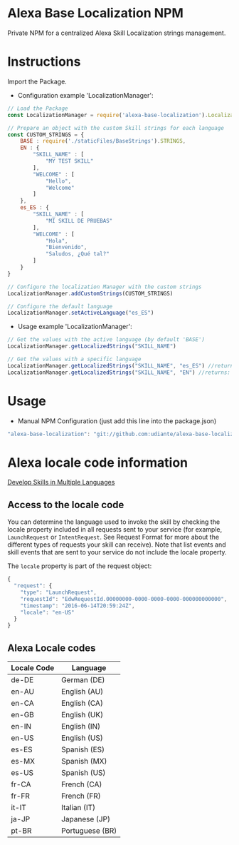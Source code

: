 # Alexa Base Localization NPM
Private NPM for a centralized Alexa Skill Localization strings management.

# Instructions
Import the Package.

- Configuration example 'LocalizationManager':

```javascript
// Load the Package
const LocalizationManager = require('alexa-base-localization').LocalizationManager

// Prepare an object with the custom Skill strings for each language
const CUSTOM_STRINGS = {
    BASE : require('./staticFiles/BaseStrings').STRINGS,
    EN : {
        "SKILL_NAME" : [
            "MY TEST SKILL"
        ],
        "WELCOME" : [
            "Hello",
            "Welcome"
        ]
    },
    es_ES : {
        "SKILL_NAME" : [
            "MI SKILL DE PRUEBAS"
        ],
        "WELCOME" : [
            "Hola",
            "Bienvenido",
            "Saludos, ¿Qué tal?"
        ]
    }
}

// Configure the localization Manager with the custom strings
LocalizationManager.addCustomStrings(CUSTOM_STRINGS)

// Configure the default language
LocalizationManager.setActiveLanguage("es_ES")
```

- Usage example 'LocalizationManager':

```javascript
// Get the values with the active language (by default 'BASE')
LocalizationManager.getLocalizedStrings("SKILL_NAME")

// Get the values with a specific language
LocalizationManager.getLocalizedStrings("SKILL_NAME", "es_ES") //returns: ["MI SKILL DE PRUEBAS"]
LocalizationManager.getLocalizedStrings("SKILL_NAME", "EN") //returns: ["MY TEST SKILL"]
```

# Usage

- Manual NPM Configuration (just add this line into the package.json)
```javascript
"alexa-base-localization": "git://github.com:udiante/alexa-base-localization#semver:^1.0"
```

# Alexa locale code information

[Develop Skills in Multiple Languages ](https://developer.amazon.com/es/docs/custom-skills/develop-skills-in-multiple-languages.html)


## Access to the locale code

You can determine the language used to invoke the skill by checking the locale property included in all requests sent to your service (for example, `LaunchRequest` or `IntentRequest`. See Request Format for more about the different types of requests your skill can receive). Note that list events and skill events that are sent to your service do not include the locale property.

The `locale` property is part of the request object:

```javascript
{
  "request": {
    "type": "LaunchRequest",
    "requestId": "EdwRequestId.00000000-0000-0000-0000-000000000000",
    "timestamp": "2016-06-14T20:59:24Z",
    "locale": "en-US"
  }
}
```

## Alexa Locale codes
| Locale Code | Language
|---|--- |
|de-DE | German (DE)
|en-AU |English (AU)
|en-CA | English (CA)
| en-GB | English (UK)
| en-IN | English (IN)
| en-US | English (US)
| es-ES | Spanish (ES)
| es-MX | Spanish (MX)
| es-US | Spanish (US)
| fr-CA | French (CA)
| fr-FR | French (FR)
| it-IT | Italian (IT)
| ja-JP | Japanese (JP)
| pt-BR | Portuguese (BR)